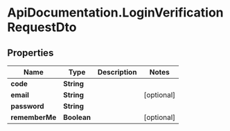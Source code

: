 # ApiDocumentation.LoginVerificationRequestDto

## Properties

Name | Type | Description | Notes
------------ | ------------- | ------------- | -------------
**code** | **String** |  | 
**email** | **String** |  | [optional] 
**password** | **String** |  | 
**rememberMe** | **Boolean** |  | [optional] 


